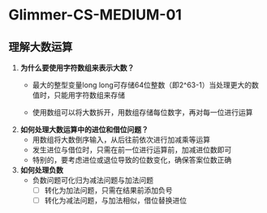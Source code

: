 # Glimmer-CS-MEDIUM-01

## 理解大数运算

1. **为什么要使用字符数组来表示大数？**
   - 最大的整型变量long long可存储64位整数（即2^63-1）当处理更大的数值时，只能用字符数组来存储

   - 使用数组可以将大数拆开，用数组存储每位数字，再对每一位进行运算
2. **如何处理大数运算中的进位和借位问题？**
   - 用数组将大数倒序输入，从后往前依次进行加减乘等运算
   - 发生进位与借位时，只需在前一位进行运算前，加减进位数即可
   - 特别的，要考虑进位或退位导致的位数变化，确保答案位数正确
3. **如何处理负数**
   - 负数问题可化归为减法问题与加法问题
     - [ ] 转化为加法问题，只需在结果前添加负号
     - [ ] 转化为减法问题，与加法相似，借位替换进位